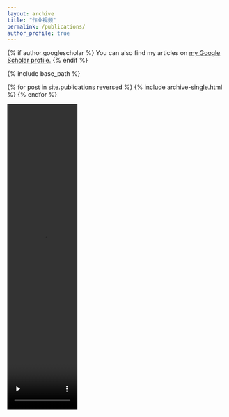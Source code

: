 ```yaml
---
layout: archive
title: "作业视频"
permalink: /publications/
author_profile: true
---
```


{% if author.googlescholar %}
  You can also find my articles on <u><a href="{{author.googlescholar}}">my Google Scholar profile</a>.</u>
{% endif %}

{% include base_path %}

{% for post in site.publications reversed %}
  {% include archive-single.html %}
{% endfor %}

<video id="video" controls="" preload="none" style="width:32%;height:18%;">
      <source id="mp4" src="http://Erreurist.github.io/files/1.mp4" type="video/mp4">
</video> 
